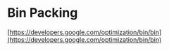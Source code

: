 # Bin Packing

[https://developers.google.com/optimization/bin/bin](https://developers.google.com/optimization/bin/bin)

